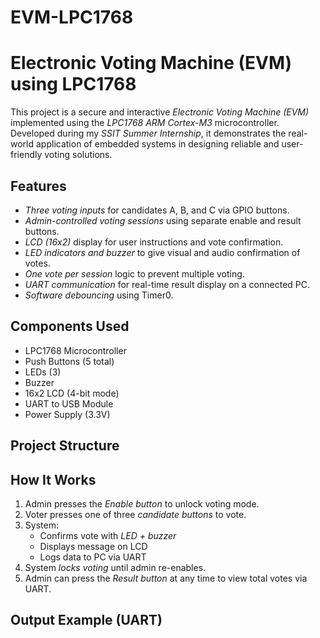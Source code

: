 # EVM-LPC1768
# Electronic Voting Machine (EVM) using LPC1768

This project is a secure and interactive *Electronic Voting Machine (EVM)* implemented using the *LPC1768 ARM Cortex-M3* microcontroller. Developed during my *SSIT Summer Internship*, it demonstrates the real-world application of embedded systems in designing reliable and user-friendly voting solutions.

## Features

- *Three voting inputs* for candidates A, B, and C via GPIO buttons.
- *Admin-controlled voting sessions* using separate enable and result buttons.
- *LCD (16x2)* display for user instructions and vote confirmation.
- *LED indicators and buzzer* to give visual and audio confirmation of votes.
- *One vote per session* logic to prevent multiple voting.
- *UART communication* for real-time result display on a connected PC.
- *Software debouncing* using Timer0.

## Components Used

- LPC1768 Microcontroller
- Push Buttons (5 total)
- LEDs (3)
- Buzzer
- 16x2 LCD (4-bit mode)
- UART to USB Module
- Power Supply (3.3V)

## Project Structure
## How It Works

1. Admin presses the *Enable button* to unlock voting mode.
2. Voter presses one of three *candidate buttons* to vote.
3. System:
   - Confirms vote with *LED + buzzer*
   - Displays message on LCD
   - Logs data to PC via UART
4. System *locks voting* until admin re-enables.
5. Admin can press the *Result button* at any time to view total votes via UART.

## Output Example (UART)
